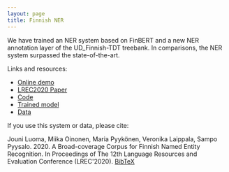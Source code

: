 ```yaml
---
layout: page
title: Finnish NER
---
```


We have trained an NER system based on FinBERT and a new NER annotation layer of the UD_Finnish-TDT treebank. In comparisons, the NER system surpassed the state-of-the-art.

Links and resources:
  * [Online demo](http://86.50.253.19:8001/tagdemo/)
  * [LREC2020 Paper](http://www.lrec-conf.org/proceedings/lrec2020/pdf/2020.lrec-1.567.pdf)
  * [Code](https://github.com/jouniluoma/keras-bert-ner)
  * [Trained model](http://dl.turkunlp.org/turku-ner-models/)
  * [Data](https://github.com/TurkuNLP/turku-ner-corpus)
  
If you use this system or data, please cite:

Jouni Luoma, Miika Oinonen, Maria Pyykönen, Veronika Laippala, Sampo Pyysalo. 2020. A Broad-coverage Corpus for Finnish Named Entity Recognition. In Proceedings of The 12th Language Resources and Evaluation Conference (LREC'2020). [BibTeX](https://www.aclweb.org/anthology/2020.lrec-1.567.bib)